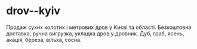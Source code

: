 # drov--kyiv
Продаж сухих колотих і метрових дров у Києві та області. Безкоштовна доставка, ручна вигрузка, укладка дров у дровник. Дуб, граб, ясень, акація, береза, вільха, сосна.
